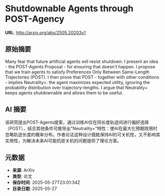 # Shutdownable Agents through POST-Agency

**URL**: http://arxiv.org/abs/2505.20203v1

## 原始摘要

Many fear that future artificial agents will resist shutdown. I present an
idea - the POST-Agents Proposal - for ensuring that doesn't happen. I propose
that we train agents to satisfy Preferences Only Between Same-Length
Trajectories (POST). I then prove that POST - together with other conditions -
implies Neutrality+: the agent maximizes expected utility, ignoring the
probability distribution over trajectory-lengths. I argue that Neutrality+
keeps agents shutdownable and allows them to be useful.


## AI 摘要

该研究提出POST-Agents提案，通过训练AI仅在同长度轨迹间进行偏好选择（POST），结合其他条件可推导出"Neutrality+"特性：使AI在最大化预期效用时忽略轨迹长度的概率分布。作者论证这种设计既能保持AI的可关机性，又不影响其实用性，为解决未来AI可能抗拒关机的问题提供了理论方案。

## 元数据

- **来源**: ArXiv
- **类型**: 论文
- **保存时间**: 2025-05-27T23:01:34Z
- **目录日期**: 2025-05-27
